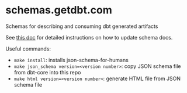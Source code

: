 # schemas.getdbt.com
Schemas for describing and consuming dbt generated artifacts

See [this doc](https://www.notion.so/dbtlabs/Bump-Schema-Version-dd308bab6a044c7d8cb6935691732ab3?pvs=4) for detailed instructions on how to update schema docs.

Useful commands:
- `make install`: installs json-schema-for-humans
- `make json_schema version=<version number>`: copy JSON schema file from dbt-core into this repo
- `make html version=<version number>`: generate HTML file from JSON schema file